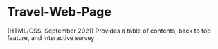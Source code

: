 # Travel-Web-Page
(HTML/CSS, September 2021) Provides a table of contents, back to top feature, and interactive survey
